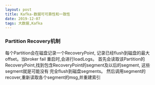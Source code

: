 ```yaml
---
layout: post
title: Kafka-数据可可靠性和一致性
date: 2019-12-07
tags: 大数据,Kafka
---
```


### **Partition Recovery机制**

每个Partition会在磁盘记录一个RecoveryPoint, 记录已经flush到磁盘的最大offset。当broker fail 重启时,会进行loadLogs。 
首先会读取该Partition的RecoveryPoint,找到包含RecoveryPoint的segment及以后的segment, 这些segment就是可能没有 完全flush到磁盘segments。
然后调用segment的recover,重新读取各个segment的msg,并重建索引
